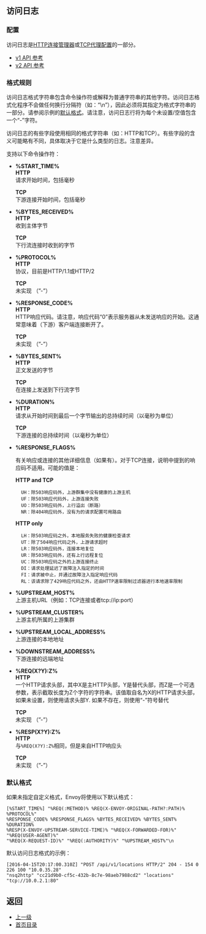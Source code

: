 ## 访问日志

### 配置
访问日志是[HTTP连接管理器](../Configurationreference/HTTPconnectionmanager.md)或[TCP代理配置](../Configurationreference/Networkfilters/TCPproxy.md)的一部分。

- [v1 API 参考](../v1APIreference/Accesslogging.md)
- [v2 API 参考](../v2APIreference/Filters/Commonaccesslogtypes.md)

### 格式规则

访问日志格式字符串包含命令操作符或解释为普通字符串的其他字符。访问日志格式化程序不会做任何换行分隔符（如：“\n”），因此必须将其指定为格式字符串的一部分。请参阅示例的[默认格式](#默认格式)。请注意，访问日志行将为每个未设置/空值包含一个“-”字符。

访问日志的有些字段使用相同的格式字符串（如：HTTP和TCP）。有些字段的含义可能略有不同，具体取决于它是什么类型的日志。注意差异。

支持以下命令操作符：

- **%START_TIME%**<br />
    **HTTP**<br />
    请求开始时间，包括毫秒<br />
    
    **TCP**<br />
    下游连接开始时间，包括毫秒

- **%BYTES_RECEIVED%**<br />
    **HTTP**<br />
    收到主体字节<br />
    
    **TCP**<br />
    下行流连接时收到的字节

- **%PROTOCOL%**<br />
    **HTTP**<br />
    协议，目前是HTTP/1.1或HTTP/2<br />
    
    **TCP**<br />
    未实现 （”-”）

- **%RESPONSE_CODE%**<br />
    **HTTP**<br />
    HTTP响应代码。请注意，响应代码“0”表示服务器从未发送响应的开始。这通常意味着（下游）客户端连接断开了。<br />
    
    **TCP**<br />
    未实现 （”-”）
    
- **%BYTES_SENT%**<br />
    **HTTP**<br />
    正文发送的字节<br />
    
    **TCP**<br />
    在连接上发送到下行流字节

- **%DURATION%**<br />
    **HTTP**<br />
    请求从开始时间到最后一个字节输出的总持续时间（以毫秒为单位）<br />
    
    **TCP**<br />
    下游连接的总持续时间（以毫秒为单位）

- **%RESPONSE_FLAGS%**
    
    有关响应或连接的其他详细信息（如果有）。对于TCP连接，说明中提到的响应码不适用。可能的值是：<br />

    **HTTP and TCP**
    
        UH：除503响应码外，上游群集中没有健康的上游主机
        UF：除503响应代码外，上游连接失败
        UO：除503响应码外，上行溢出（断路）
        NR：除404响应码外，没有为的请求配置可用路由

    **HTTP only**
    
        LH：除503响应码之外，本地服务失败的健康检查请求
        UT：除了504响应代码之外，上游请求超时
        LR：除503响应码外，连接本地复位
        UR：除503响应码外，还有上行远程复位
        UC：除503响应码之外的上游连接终止
        DI：请求处理延迟了故障注入指定的时间
        FI：请求被中止，并通过故障注入指定响应代码
        RL：该请求除了429响应代码之外，还由HTTP速率限制过滤器进行本地速率限制
    

- **%UPSTREAM_HOST%**<br />
    上游主机URL（例如：TCP连接或者tcp://ip:port）

- **%UPSTREAM_CLUSTER%**<br />
    上游主机所属的上游集群

- **%UPSTREAM_LOCAL_ADDRESS%**<br />
    上游连接的本地地址

- **%DOWNSTREAM_ADDRESS%**<br />
    下游连接的远端地址

- **%REQ(X?Y):Z%**<br />
    **HTTP**<br />
    一个HTTP请求头部，其中X是主HTTP头部，Y是替代头部，而Z是一个可选参数，表示截取长度为Z个字符的字符串。该值取自名为X的HTTP请求头部，如果未设置，则使用请求头部Y. 如果不存在，则使用“-”符号替代<br />
    
    **TCP**<br />
    未实现 （”-”）

- **%RESP(X?Y):Z%**<br />
    **HTTP**<br />
    与`%REQ(X?Y):Z%`相同，但是来自HTTP响应头<br />
    
    **TCP**<br />
    未实现 （”-”）
    
### 默认格式

如果未指定自定义格式，Envoy将使用以下默认格式：

```
[%START_TIME%] "%REQ(:METHOD)% %REQ(X-ENVOY-ORIGINAL-PATH?:PATH)% %PROTOCOL%"
%RESPONSE_CODE% %RESPONSE_FLAGS% %BYTES_RECEIVED% %BYTES_SENT% %DURATION%
%RESP(X-ENVOY-UPSTREAM-SERVICE-TIME)% "%REQ(X-FORWARDED-FOR)%" "%REQ(USER-AGENT)%"
"%REQ(X-REQUEST-ID)%" "%REQ(:AUTHORITY)%" "%UPSTREAM_HOST%"\n
```

默认访问日志格式的示例：

```
[2016-04-15T20:17:00.310Z] "POST /api/v1/locations HTTP/2" 204 - 154 0 226 100 "10.0.35.28"
"nsq2http" "cc21d9b0-cf5c-432b-8c7e-98aeb7988cd2" "locations" "tcp://10.0.2.1:80"
```

## 返回
- [上一级](../Configurationreference.md)
- [首页目录](../README.md)
